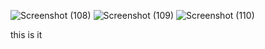 ![Screenshot (108)](https://github.com/user-attachments/assets/1a97971a-bb99-422b-a23f-1d24dca9ce85)
![Screenshot (109)](https://github.com/user-attachments/assets/15719722-dd52-44cd-8972-54c44dfb472e)
![Screenshot (110)](https://github.com/user-attachments/assets/8ef53efc-2c3c-4a09-81b0-6d666b56bcbd)


this is it 
